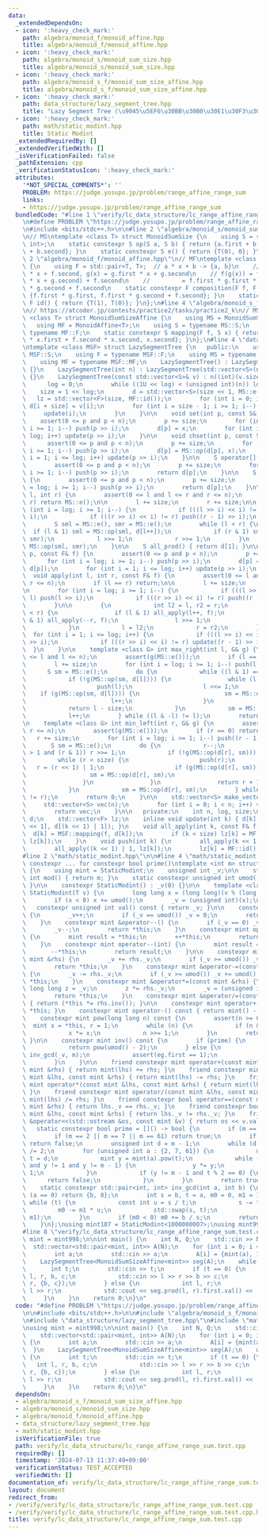```yaml
---
data:
  _extendedDependsOn:
  - icon: ':heavy_check_mark:'
    path: algebra/monoid_f/monoid_affine.hpp
    title: algebra/monoid_f/monoid_affine.hpp
  - icon: ':heavy_check_mark:'
    path: algebra/monoid_s/monoid_sum_size.hpp
    title: algebra/monoid_s/monoid_sum_size.hpp
  - icon: ':heavy_check_mark:'
    path: algebra/monoid_s_f/monoid_sum_size_affine.hpp
    title: algebra/monoid_s_f/monoid_sum_size_affine.hpp
  - icon: ':heavy_check_mark:'
    path: data_structure/lazy_segment_tree.hpp
    title: "Lazy Segment Tree (\u9045\u5EF6\u30BB\u30B0\u30E1\u30F3\u30C8\u6728)"
  - icon: ':heavy_check_mark:'
    path: math/static_modint.hpp
    title: Static Modint
  _extendedRequiredBy: []
  _extendedVerifiedWith: []
  _isVerificationFailed: false
  _pathExtension: cpp
  _verificationStatusIcon: ':heavy_check_mark:'
  attributes:
    '*NOT_SPECIAL_COMMENTS*': ''
    PROBLEM: https://judge.yosupo.jp/problem/range_affine_range_sum
    links:
    - https://judge.yosupo.jp/problem/range_affine_range_sum
  bundledCode: "#line 1 \"verify/lc_data_structure/lc_range_affine_range_sum.test.cpp\"\
    \n#define PROBLEM \"https://judge.yosupo.jp/problem/range_affine_range_sum\"\n\
    \n#include <bits/stdc++.h>\n\n#line 2 \"algebra/monoid_s/monoid_sum_size.hpp\"\
    \n// MS\ntemplate <class T> struct MonoidSumSize {\n    using S = std::pair<T,\
    \ int>;\n    static constexpr S op(S a, S b) { return {a.first + b.first, a.second\
    \ + b.second}; }\n    static constexpr S e() { return {T(0), 0}; }\n};\n#line\
    \ 2 \"algebra/monoid_f/monoid_affine.hpp\"\n// MF\ntemplate <class T> struct MonoidAffine\
    \ {\n    using F = std::pair<T, T>;  // a * x + b -> {a, b}\n    // f(x) = f.first\
    \ * x + f.second, g(x) = g.first * x + g.second\n    // f(g(x)) = f.first * (g.first\
    \ * x + g.second) + f.second\n    //         = f.first * g.first * x + f.first\
    \ * g.second + f.second\n    static constexpr F composition(F f, F g) { return\
    \ {f.first * g.first, f.first * g.second + f.second}; }\n    static constexpr\
    \ F id() { return {T(1), T(0)}; }\n};\n#line 4 \"algebra/monoid_s_f/monoid_sum_size_affine.hpp\"\
    \n// https://atcoder.jp/contests/practice2/tasks/practice2_k\n// MSF\ntemplate\
    \ <class T> struct MonoidSumSizeAffine {\n    using MS = MonoidSumSize<T>;\n \
    \   using MF = MonoidAffine<T>;\n    using S = typename MS::S;\n    using F =\
    \ typename MF::F;\n    static constexpr S mapping(F f, S x) { return {f.first\
    \ * x.first + f.second * x.second, x.second}; }\n};\n#line 4 \"data_structure/lazy_segment_tree.hpp\"\
    \ntemplate <class MSF> struct LazySegmentTree {\n   public:\n    using S = typename\
    \ MSF::S;\n    using F = typename MSF::F;\n    using MS = typename MSF::MS;\n\
    \    using MF = typename MSF::MF;\n    LazySegmentTree() : LazySegmentTree(0)\
    \ {}\n    LazySegmentTree(int n) : LazySegmentTree(std::vector<S>(n, MS::e()))\
    \ {}\n    LazySegmentTree(const std::vector<S>& v) : n((int)(v.size())) {\n  \
    \      log = 0;\n        while ((1U << log) < (unsigned int)(n)) log++;\n    \
    \    size = 1 << log;\n        d = std::vector<S>(size << 1, MS::e());\n     \
    \   lz = std::vector<F>(size, MF::id());\n        for (int i = 0; i < n; i++)\
    \ d[i + size] = v[i];\n        for (int i = size - 1; i >= 1; i--) {\n       \
    \     update(i);\n        }\n    }\n\n    void set(int p, const S& x) {\n    \
    \    assert(0 <= p and p < n);\n        p += size;\n        for (int i = log;\
    \ i >= 1; i--) push(p >> i);\n        d[p] = x;\n        for (int i = 1; i <=\
    \ log; i++) update(p >> i);\n    }\n\n    void chset(int p, const S& x) {\n  \
    \      assert(0 <= p and p < n);\n        p += size;\n        for (int i = log;\
    \ i >= 1; i--) push(p >> i);\n        d[p] = MS::op(d[p], x);\n        for (int\
    \ i = 1; i <= log; i++) update(p >> i);\n    }\n\n    S operator[](int p) {\n\
    \        assert(0 <= p and p < n);\n        p += size;\n        for (int i = log;\
    \ i >= 1; i--) push(p >> i);\n        return d[p];\n    }\n\n    S get(int p)\
    \ {\n        assert(0 <= p and p < n);\n        p += size;\n        for (int i\
    \ = log; i >= 1; i--) push(p >> i);\n        return d[p];\n    }\n\n    S prod(int\
    \ l, int r) {\n        assert(0 <= l and l <= r and r <= n);\n        if (l ==\
    \ r) return MS::e();\n\n        l += size;\n        r += size;\n\n        for\
    \ (int i = log; i >= 1; i--) {\n            if (((l >> i) << i) != l) push(l >>\
    \ i);\n            if (((r >> i) << i) != r) push((r - 1) >> i);\n        }\n\n\
    \        S sml = MS::e(), smr = MS::e();\n        while (l < r) {\n          \
    \  if (l & 1) sml = MS::op(sml, d[l++]);\n            if (r & 1) smr = MS::op(d[--r],\
    \ smr);\n            l >>= 1;\n            r >>= 1;\n        }\n        return\
    \ MS::op(sml, smr);\n    }\n\n    S all_prod() { return d[1]; }\n\n    void apply(int\
    \ p, const F& f) {\n        assert(0 <= p and p < n);\n        p += size;\n  \
    \      for (int i = log; i >= 1; i--) push(p >> i);\n        d[p] = MSF::mapping(f,\
    \ d[p]);\n        for (int i = 1; i <= log; i++) update(p >> i);\n    }\n\n  \
    \  void apply(int l, int r, const F& f) {\n        assert(0 <= l and l <= r and\
    \ r <= n);\n        if (l == r) return;\n\n        l += size;\n        r += size;\n\
    \n        for (int i = log; i >= 1; i--) {\n            if (((l >> i) << i) !=\
    \ l) push(l >> i);\n            if (((r >> i) << i) != r) push((r - 1) >> i);\n\
    \        }\n\n        {\n            int l2 = l, r2 = r;\n            while (l\
    \ < r) {\n                if (l & 1) all_apply(l++, f);\n                if (r\
    \ & 1) all_apply(--r, f);\n                l >>= 1;\n                r >>= 1;\n\
    \            }\n            l = l2;\n            r = r2;\n        }\n\n      \
    \  for (int i = 1; i <= log; i++) {\n            if (((l >> i) << i) != l) update(l\
    \ >> i);\n            if (((r >> i) << i) != r) update((r - 1) >> i);\n      \
    \  }\n    }\n\n    template <class G> int max_right(int l, G& g) {\n        assert(0\
    \ <= l and l <= n);\n        assert(g(MS::e()));\n        if (l == n) return n;\n\
    \        l += size;\n        for (int i = log; i >= 1; i--) push(l >> i);\n  \
    \      S sm = MS::e();\n        do {\n            while ((l & 1) == 0) l >>= 1;\n\
    \            if (!g(MS::op(sm, d[l]))) {\n                while (l < size) {\n\
    \                    push(l);\n                    l <<= 1;\n                \
    \    if (g(MS::op(sm, d[l]))) {\n                        sm = MS::op(sm, d[l]);\n\
    \                        l++;\n                    }\n                }\n    \
    \            return l - size;\n            }\n            sm = MS::op(sm, d[l]);\n\
    \            l++;\n        } while ((l & -l) != l);\n        return n;\n    }\n\
    \n    template <class G> int min_left(int r, G& g) {\n        assert(0 <= r and\
    \ r <= n);\n        assert(g(MS::e()));\n        if (r == 0) return 0;\n     \
    \   r += size;\n        for (int i = log; i >= 1; i--) push((r - 1) >> i);\n \
    \       S sm = MS::e();\n        do {\n            r--;\n            while (r\
    \ > 1 and (r & 1)) r >>= 1;\n            if (!g(MS::op(d[r], sm))) {\n       \
    \         while (r < size) {\n                    push(r);\n                 \
    \   r = (r << 1) | 1;\n                    if (g(MS::op(d[r], sm))) {\n      \
    \                  sm = MS::op(d[r], sm);\n                        r--;\n    \
    \                }\n                }\n                return r + 1 - size;\n\
    \            }\n            sm = MS::op(d[r], sm);\n        } while ((r & -r)\
    \ != r);\n        return 0;\n    }\n\n    std::vector<S> make_vector() {\n   \
    \     std::vector<S> vec(n);\n        for (int i = 0; i < n; i++) vec[i] = get(i);\n\
    \        return vec;\n    }\n\n   private:\n    int n, log, size;\n    std::vector<S>\
    \ d;\n    std::vector<F> lz;\n    inline void update(int k) { d[k] = MS::op(d[k\
    \ << 1], d[(k << 1) | 1]); }\n    void all_apply(int k, const F& f) {\n      \
    \  d[k] = MSF::mapping(f, d[k]);\n        if (k < size) lz[k] = MF::composition(f,\
    \ lz[k]);\n    }\n    void push(int k) {\n        all_apply(k << 1, lz[k]);\n\
    \        all_apply((k << 1) | 1, lz[k]);\n        lz[k] = MF::id();\n    }\n};\n\
    #line 2 \"math/static_modint.hpp\"\n\n#line 4 \"math/static_modint.hpp\"\n\n//\
    \ constexpr ... for constexpr bool prime()\ntemplate <int m> struct StaticModint\
    \ {\n    using mint = StaticModint;\n    unsigned int _v;\n\n    static constexpr\
    \ int mod() { return m; }\n    static constexpr unsigned int umod() { return m;\
    \ }\n\n    constexpr StaticModint() : _v(0) {}\n\n    template <class T> constexpr\
    \ StaticModint(T v) {\n        long long x = (long long)(v % (long long)(umod()));\n\
    \        if (x < 0) x += umod();\n        _v = (unsigned int)(x);\n    }\n\n \
    \   constexpr unsigned int val() const { return _v; }\n\n    constexpr mint &operator++()\
    \ {\n        _v++;\n        if (_v == umod()) _v = 0;\n        return *this;\n\
    \    }\n    constexpr mint &operator--() {\n        if (_v == 0) _v = umod();\n\
    \        _v--;\n        return *this;\n    }\n    constexpr mint operator++(int)\
    \ {\n        mint result = *this;\n        ++*this;\n        return result;\n\
    \    }\n    constexpr mint operator--(int) {\n        mint result = *this;\n \
    \       --*this;\n        return result;\n    }\n\n    constexpr mint &operator+=(const\
    \ mint &rhs) {\n        _v += rhs._v;\n        if (_v >= umod()) _v -= umod();\n\
    \        return *this;\n    }\n    constexpr mint &operator-=(const mint &rhs)\
    \ {\n        _v -= rhs._v;\n        if (_v >= umod()) _v += umod();\n        return\
    \ *this;\n    }\n    constexpr mint &operator*=(const mint &rhs) {\n        unsigned\
    \ long long z = _v;\n        z *= rhs._v;\n        _v = (unsigned int)(z % umod());\n\
    \        return *this;\n    }\n    constexpr mint &operator/=(const mint &rhs)\
    \ { return (*this *= rhs.inv()); }\n\n    constexpr mint operator+() const { return\
    \ *this; }\n    constexpr mint operator-() const { return mint() - *this; }\n\n\
    \    constexpr mint pow(long long n) const {\n        assert(n >= 0);\n      \
    \  mint x = *this, r = 1;\n        while (n) {\n            if (n & 1) r *= x;\n\
    \            x *= x;\n            n >>= 1;\n        }\n        return r;\n   \
    \ }\n\n    constexpr mint inv() const {\n        if (prime) {\n            assert(_v);\n\
    \            return pow(umod() - 2);\n        } else {\n            auto eg =\
    \ inv_gcd(_v, m);\n            assert(eg.first == 1);\n            return eg.second;\n\
    \        }\n    }\n\n    friend constexpr mint operator+(const mint &lhs, const\
    \ mint &rhs) { return mint(lhs) += rhs; }\n    friend constexpr mint operator-(const\
    \ mint &lhs, const mint &rhs) { return mint(lhs) -= rhs; }\n    friend constexpr\
    \ mint operator*(const mint &lhs, const mint &rhs) { return mint(lhs) *= rhs;\
    \ }\n    friend constexpr mint operator/(const mint &lhs, const mint &rhs) { return\
    \ mint(lhs) /= rhs; }\n    friend constexpr bool operator==(const mint &lhs, const\
    \ mint &rhs) { return lhs._v == rhs._v; }\n    friend constexpr bool operator!=(const\
    \ mint &lhs, const mint &rhs) { return lhs._v != rhs._v; }\n    friend std::ostream\
    \ &operator<<(std::ostream &os, const mint &v) { return os << v.val(); }\n\n \
    \   static constexpr bool prime = []() -> bool {\n        if (m == 1) return false;\n\
    \        if (m == 2 || m == 7 || m == 61) return true;\n        if (m % 2 == 0)\
    \ return false;\n        unsigned int d = m - 1;\n        while (d % 2 == 0) d\
    \ /= 2;\n        for (unsigned int a : {2, 7, 61}) {\n            unsigned int\
    \ t = d;\n            mint y = mint(a).pow(t);\n            while (t != m - 1\
    \ and y != 1 and y != m - 1) {\n                y *= y;\n                t <<=\
    \ 1;\n            }\n            if (y != m - 1 and t % 2 == 0) {\n          \
    \      return false;\n            }\n        }\n        return true;\n    }();\n\
    \    static constexpr std::pair<int, int> inv_gcd(int a, int b) {\n        if\
    \ (a == 0) return {b, 0};\n        int s = b, t = a, m0 = 0, m1 = 1;\n       \
    \ while (t) {\n            const int u = s / t;\n            s -= t * u;\n   \
    \         m0 -= m1 * u;\n            std::swap(s, t);\n            std::swap(m0,\
    \ m1);\n        }\n        if (m0 < 0) m0 += b / s;\n        return {s, m0};\n\
    \    }\n};\nusing mint107 = StaticModint<1000000007>;\nusing mint998 = StaticModint<998244353>;\n\
    #line 8 \"verify/lc_data_structure/lc_range_affine_range_sum.test.cpp\"\nusing\
    \ mint = mint998;\n\nint main() {\n    int N, Q;\n    std::cin >> N >> Q;\n  \
    \  std::vector<std::pair<mint, int>> A(N);\n    for (int i = 0; i < N; i++) {\n\
    \        int a;\n        std::cin >> a;\n        A[i] = {mint(a), 1};\n    }\n\
    \    LazySegmentTree<MonoidSumSizeAffine<mint>> seg(A);\n    while (Q--) {\n \
    \       int t;\n        std::cin >> t;\n        if (t == 0) {\n            int\
    \ l, r, b, c;\n            std::cin >> l >> r >> b >> c;\n            seg.apply(l,\
    \ r, {b, c});\n        } else {\n            int l, r;\n            std::cin >>\
    \ l >> r;\n            std::cout << seg.prod(l, r).first.val() << '\\n';\n   \
    \     }\n    }\n    return 0;\n}\n"
  code: "#define PROBLEM \"https://judge.yosupo.jp/problem/range_affine_range_sum\"\
    \n\n#include <bits/stdc++.h>\n\n#include \"algebra/monoid_s_f/monoid_sum_size_affine.hpp\"\
    \n#include \"data_structure/lazy_segment_tree.hpp\"\n#include \"math/static_modint.hpp\"\
    \nusing mint = mint998;\n\nint main() {\n    int N, Q;\n    std::cin >> N >> Q;\n\
    \    std::vector<std::pair<mint, int>> A(N);\n    for (int i = 0; i < N; i++)\
    \ {\n        int a;\n        std::cin >> a;\n        A[i] = {mint(a), 1};\n  \
    \  }\n    LazySegmentTree<MonoidSumSizeAffine<mint>> seg(A);\n    while (Q--)\
    \ {\n        int t;\n        std::cin >> t;\n        if (t == 0) {\n         \
    \   int l, r, b, c;\n            std::cin >> l >> r >> b >> c;\n            seg.apply(l,\
    \ r, {b, c});\n        } else {\n            int l, r;\n            std::cin >>\
    \ l >> r;\n            std::cout << seg.prod(l, r).first.val() << '\\n';\n   \
    \     }\n    }\n    return 0;\n}\n"
  dependsOn:
  - algebra/monoid_s_f/monoid_sum_size_affine.hpp
  - algebra/monoid_s/monoid_sum_size.hpp
  - algebra/monoid_f/monoid_affine.hpp
  - data_structure/lazy_segment_tree.hpp
  - math/static_modint.hpp
  isVerificationFile: true
  path: verify/lc_data_structure/lc_range_affine_range_sum.test.cpp
  requiredBy: []
  timestamp: '2024-07-13 11:37:49+09:00'
  verificationStatus: TEST_ACCEPTED
  verifiedWith: []
documentation_of: verify/lc_data_structure/lc_range_affine_range_sum.test.cpp
layout: document
redirect_from:
- /verify/verify/lc_data_structure/lc_range_affine_range_sum.test.cpp
- /verify/verify/lc_data_structure/lc_range_affine_range_sum.test.cpp.html
title: verify/lc_data_structure/lc_range_affine_range_sum.test.cpp
---
```

